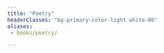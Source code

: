 ```yaml
---
title: "Poetry"
headerClasses: "bg-primary-color-light white-80"
aliases:
 - books/poetry/

---
```

